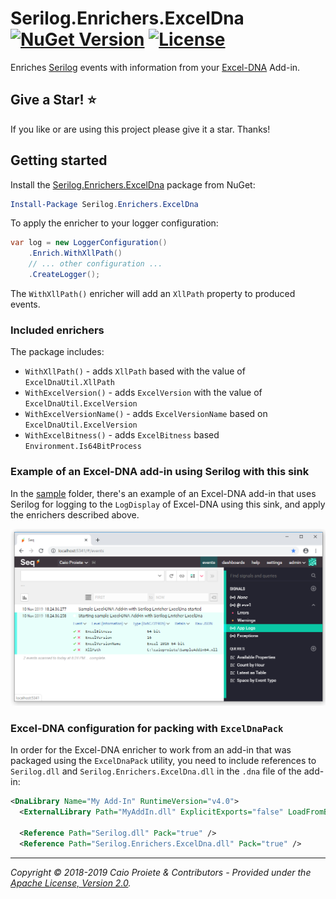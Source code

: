 # Serilog.Enrichers.ExcelDna [![NuGet Version](http://img.shields.io/nuget/v/Serilog.Enrichers.ExcelDna.svg?style=flat)](https://www.nuget.org/packages/Serilog.Enrichers.ExcelDna/) [![License](https://img.shields.io/github/license/caioproiete/serilog-enrichers-exceldna.svg)](LICENSE)

Enriches [Serilog](https://serilog.net) events with information from your [Excel-DNA](https://excel-dna.net) Add-in.

## Give a Star! :star:

If you like or are using this project please give it a star. Thanks!

## Getting started

Install the [Serilog.Enrichers.ExcelDna](https://www.nuget.org/packages/Serilog.Enrichers.ExcelDna/) package from NuGet:

```powershell
Install-Package Serilog.Enrichers.ExcelDna
```

To apply the enricher to your logger configuration:

```csharp
var log = new LoggerConfiguration()
    .Enrich.WithXllPath()
    // ... other configuration ...
    .CreateLogger();
```

The `WithXllPath()` enricher will add an `XllPath` property to produced events.

### Included enrichers

The package includes:

* `WithXllPath()` - adds `XllPath` based with the value of `ExcelDnaUtil.XllPath`
* `WithExcelVersion()` - adds `ExcelVersion` with the value of `ExcelDnaUtil.ExcelVersion`
* `WithExcelVersionName()` - adds `ExcelVersionName` based on `ExcelDnaUtil.ExcelVersion`
* `WithExcelBitness()` - adds `ExcelBitness` based `Environment.Is64BitProcess`

### Example of an Excel-DNA add-in using Serilog with this sink

In the [sample](sample/) folder, there's an example of an Excel-DNA add-in that uses Serilog for logging to the `LogDisplay` of Excel-DNA using this sink, and apply the enrichers described above.

![Seq showing properties from Serilog.Enrichers.ExcelDna](assets/serilog-enrichers-exceldna-nuget-seq.png)

### Excel-DNA configuration for packing with `ExcelDnaPack`

In order for the Excel-DNA enricher to work from an add-in that was packaged using the `ExcelDnaPack` utility, you need to include references to `Serilog.dll` and `Serilog.Enrichers.ExcelDna.dll` in the `.dna` file of the add-in:

```xml
<DnaLibrary Name="My Add-In" RuntimeVersion="v4.0">
  <ExternalLibrary Path="MyAddIn.dll" ExplicitExports="false" LoadFromBytes="true" Pack="true" />

  <Reference Path="Serilog.dll" Pack="true" />
  <Reference Path="Serilog.Enrichers.ExcelDna.dll" Pack="true" />
```

---

_Copyright &copy; 2018-2019 Caio Proiete & Contributors - Provided under the [Apache License, Version 2.0](http://apache.org/licenses/LICENSE-2.0.html)._
